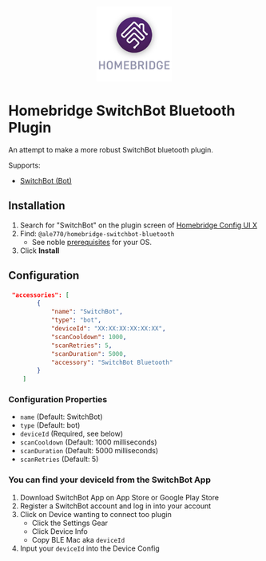 
<p align="center">

<img src="https://github.com/homebridge/branding/raw/master/logos/homebridge-wordmark-logo-vertical.png" width="150">

</p>


# Homebridge SwitchBot Bluetooth Plugin

An attempt to make a more robust SwitchBot bluetooth plugin.

Supports: 
- [SwitchBot (Bot)](https://www.switch-bot.com/products/switchbot-bot)


## Installation

1. Search for "SwitchBot" on the plugin screen of [Homebridge Config UI X](https://github.com/oznu/homebridge-config-ui-x)
2. Find: `@ale770/homebridge-switchbot-bluetooth`
   - See noble [prerequisites](https://github.com/homebridge/noble#prerequisites) for your OS.
3. Click **Install**

## Configuration

```json
 "accessories": [
        {
            "name": "SwitchBot",
            "type": "bot",
            "deviceId": "XX:XX:XX:XX:XX:XX",
            "scanCooldown": 1000,
            "scanRetries": 5,
            "scanDuration": 5000,
            "accessory": "SwitchBot Bluetooth"
        }
    ]
```

### Configuration Properties
- `name` (Default: SwitchBot)
- `type` (Default: bot)
- `deviceId` (Required, see below)
- `scanCooldown` (Default: 1000 milliseconds)
- `scanDuration` (Default: 5000 milliseconds)
- `scanRetries` (Default: 5)

### You can find your deviceId from the SwitchBot App
  1. Download SwitchBot App on App Store or Google Play Store
  2. Register a SwitchBot account and log in into your account
  3. Click on Device wanting to connect too plugin
     - Click the Settings Gear
     - Click Device Info
     - Copy BLE Mac aka `deviceId`
  4. Input your `deviceId` into the Device Config




